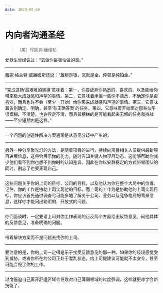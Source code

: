 ```yaml
---
date: 2023-08-29
---
```


# 内向者沟通圣经

> （美）珍妮弗·康维勒

爱默生曾经说过：“去做你最害怕做的事。”

---

蕾妮·格兰特·威廉姆斯还说：“雄辩是银，沉默是金，停顿是纯铂金。”

---

“完成这场‘最艰难的转换’意味着：第一，你要放弃你熟悉的、喜欢的、以及能给你带来极大成就感和声望的事情。第二，它意味着承担一些你不熟悉、不确定你是否喜欢，而且也许不会（至少一开始）给你带来成就感和声望的事情。第三，它意味着告别确定、明确，甚至‘有正确答案’的任务。第四，它意味着开始面对那些似乎很模糊、不清楚，也许界定不清，而且最糟糕的是可能看起来无解的任务和挑战——至少短期内是这样。”

---

一个问题的创造性解决方案通常是从意见分歧中产生的。

---

另外一种分享聚光灯的方法，是随着项目的进行，持续向项目相关人员提供最新项目进展信息，这将会展示你的能力。随时告知关键人物项目动态，这能够帮助你减少他们看不到你也想不到你时的认知差异。因此在你以安静稳定的方式带领团队的同时，别忘了也要表现自己。

---

这些问题关乎你的上司的目标、公司的目标，以及他认为你在整个大局中的位置。记住，你的工作是协助上司实现他的目标，而上司的工作则是协助他的上司实现目标。你应该首先通过调查尽可能多地了解关于公司、业务以及竞争格局的背景信息，这样你才能问出聪明的、开放式的问题。

---

你们面谈时，一定要请上司对你工作表现的正反两个方面给出反馈意见。问他具体的反馈意见，准备明确的问题。

---

带着解决方案而不是问题去找你的上司。

---

要注意的是，你的上司一定得是乐于接受反馈意见的那一种。如果你的经理感觉受到威胁，或者你所在的公司正处于混乱状态，给上司提建议可能就不太安全，甚至可能会毁了你的工作。

---

过度逼迫自己离开舒适区域会导致对自己薄弱领域的过度强调，这样就更难学会新技能了。
